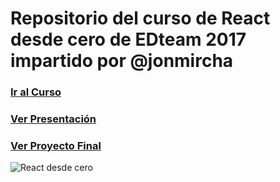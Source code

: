 # Repositorio del curso de React desde cero de EDteam 2017 impartido por @jonmircha

### [Ir al Curso](http://ed.team/cursos/react)

### [Ver Presentación](http://jonmircha.github.io/edreact2017)

### [Ver Proyecto Final](jonmircha.github.io/edteam-cursos-react)

![React desde cero](https://ed.team/sites/default/files/styles/large/public/courses/images/react-poster_0.jpg?itok=iDcHgiYQ)